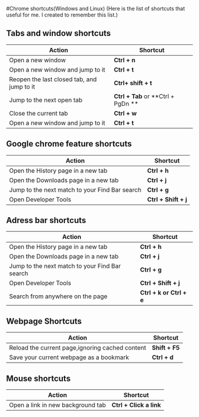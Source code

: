 #Chrome shortcuts(Windows and Linux)
(Here is the list of shortcuts that useful for me. I created to remember this list.)
## Tabs and window shortcuts
Action  | Shortcut
------- | -------
Open a new window | **Ctrl + n**
Open a new window and jump to it | **Ctrl + t**
Reopen the last closed tab, and jump to it | **Ctrl+ shift + t**
Jump to the next open tab | **Ctrl + Tab** or **Ctrl + PgDn **
Close the current tab | **Ctrl + w**
Open a new window and jump to it | **Ctrl + t**


## Google chrome feature shortcuts
Action  | Shortcut
------- | -------
Open the History page in a new tab | **Ctrl + h**
Open the Downloads page in a new tab | **Ctrl + j**
Jump to the next match to your Find Bar search | **Ctrl + g**
Open Developer Tools | **Ctrl + Shift + j**


## Adress bar shortcuts
Action  | Shortcut
------- | -------
Open the History page in a new tab | **Ctrl + h**
Open the Downloads page in a new tab | **Ctrl + j**
Jump to the next match to your Find Bar search | **Ctrl + g**
Open Developer Tools | **Ctrl + Shift + j**
Search from anywhere on the page | **Ctrl + k or Ctrl + e**


## Webpage Shortcuts
Action  | Shortcut
------- | -------
Reload the current page,ignoring cached content | **Shift + F5**
Save your current webpage as a bookmark | **Ctrl + d**

## Mouse shortcuts
Action  | Shortcut
------- | -------
Open a link in new background tab | **Ctrl + Click a link**
